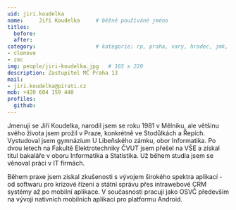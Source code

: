 ```yaml
---
uid: jiri.koudelka
name:     Jiří Koudelka  	# běžně používáné jméno
titles:
  before:  
  after:
category:                 	# kategorie: rp, praha, vary, hradec, jmk, senat
- clenove
- zmc
img: people/jiri-koudelka.jpg   # 165 x 220
description: Zastupitel MČ Praha 13
mail:
- jiri.koudelka@pirati.cz
mob: +420 604 159 440
profiles:
  github:                 
---
```


Jmenuji se Jiří Koudelka, narodil jsem se roku 1981 v Mělníku, ale většinu svého života jsem prožil v Praze, konkrétně ve Stodůlkách a Řepích. Vystudoval jsem gymnázium U Libeňského zámku, obor Informatika. Po dvou letech na Fakultě Elektrotechniky ČVUT jsem přešel na VŠE a získal titul bakaláře v oboru Informatika a Statistika. Už během studia jsem se věnoval práci v IT firmách.

Během praxe jsem získal zkušenosti s vývojem širokého spektra aplikací - od softwaru pro krizové řízení a státní správu přes intrawebové CRM systémy až po mobilní aplikace. V současnosti pracuji jako OSVČ především na vývoji nativních mobilních aplikací pro platformu Android.
